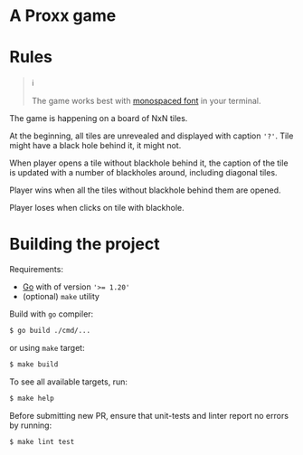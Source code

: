 A Proxx game
============

# Rules

> :information_source:
>
> The game works best with [monospaced font](https://en.wikipedia.org/wiki/Monospaced_font) in your terminal.

The game is happening on a board of NxN tiles.

At the beginning, all tiles are unrevealed and displayed with caption `'?'`.
Tile might have a black hole behind it, it might not. 

When player opens a tile without blackhole behind it, the caption of the tile is updated with a number of blackholes around, including diagonal tiles.

Player wins when all the tiles without blackhole behind them are opened.

Player loses when clicks on tile with blackhole.

# Building the project

Requirements:
- [Go](https://go.dev/) with of version `'>= 1.20'`
- (optional) `make` utility

Build with `go` compiler:
```sh
$ go build ./cmd/...
```

or using `make` target:
```sh
$ make build
```

To see all available targets, run:
```sh
$ make help
```

Before submitting new PR, ensure that unit-tests and linter report no errors by running:
```sh
$ make lint test
```
